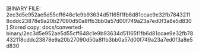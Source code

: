 [BINARY FILE: 2ec3d5e952ae5d55cff648c1e9b93634d51165f1fb6d81ccae9e32fb78432118cddc23878e9a20b27090d50a8ffb3bb0a57d00f749a23a7ed0f3a8e5d830]
Stored copy: docs/converted-binary/2ec3d5e952ae5d55cff648c1e9b93634d51165f1fb6d81ccae9e32fb78432118cddc23878e9a20b27090d50a8ffb3bb0a57d00f749a23a7ed0f3a8e5d830
